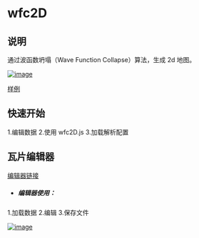 # wfc2D
## 说明
通过波函数坍塌（Wave Function Collapse）算法，生成 2d 地图。

[![image](./cover.png)](https://anseyuyin.github.io/wfc2D/res/info)

[样例](https://anseyuyin.github.io/wfc2D/demos/2DMapEditor/) 

## 快速开始
1.编辑数据
2.使用 wfc2D.js
3.加载解析配置

## 瓦片编辑器
[编辑器链接](https://anseyuyin.github.io/wfc2D/demos/2DMapEditor/)
- ##### 编辑器使用：
1.加载数据
2.编辑
3.保存文件

[![image](./editor_course.gif)](https://anseyuyin.github.io/wfc2D/res/info/)
